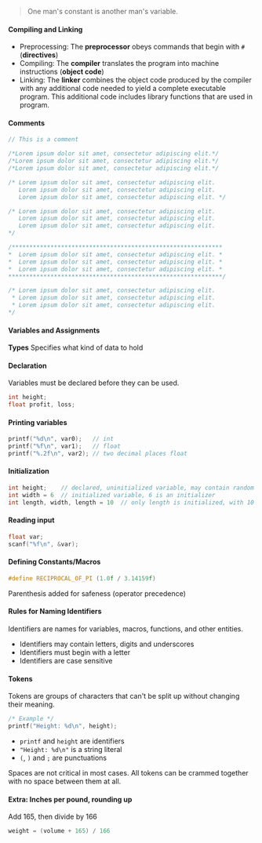 > One man's constant is another man's variable.

#### Compiling and Linking
- Preprocessing: The **preprocessor** obeys commands that begin with `#` (**directives**)
- Compiling: The **compiler** translates the program into machine instructions (**object code**)
- Linking: The **linker** combines the object code produced by the compiler with any additional code needed to yield a complete executable program. This additional code includes library functions that are used in program.

#### Comments
```c
// This is a comment

/*Lorem ipsum dolor sit amet, consectetur adipiscing elit.*/
/*Lorem ipsum dolor sit amet, consectetur adipiscing elit.*/
/*Lorem ipsum dolor sit amet, consectetur adipiscing elit.*/

/* Lorem ipsum dolor sit amet, consectetur adipiscing elit.
   Lorem ipsum dolor sit amet, consectetur adipiscing elit.
   Lorem ipsum dolor sit amet, consectetur adipiscing elit. */

/* Lorem ipsum dolor sit amet, consectetur adipiscing elit.
   Lorem ipsum dolor sit amet, consectetur adipiscing elit.
   Lorem ipsum dolor sit amet, consectetur adipiscing elit.
*/

/************************************************************
*  Lorem ipsum dolor sit amet, consectetur adipiscing elit. *
*  Lorem ipsum dolor sit amet, consectetur adipiscing elit. *
*  Lorem ipsum dolor sit amet, consectetur adipiscing elit. *
*************************************************************/

/* Lorem ipsum dolor sit amet, consectetur adipiscing elit.
 * Lorem ipsum dolor sit amet, consectetur adipiscing elit.
 * Lorem ipsum dolor sit amet, consectetur adipiscing elit.
*/
```

#### Variables and Assignments
**Types**
Specifies what kind of data to hold

#### Declaration
Variables must be declared before they can be used.
```c
int height;
float profit, loss;
```

#### Printing variables
```c
printf("%d\n", var0);   // int
printf("%f\n", var1);   // float
printf("%.2f\n", var2); // two decimal places float
```

#### Initialization
```c
int height;    // declared, uninitialized variable, may contain random value
int width = 6  // initialized variable, 6 is an initializer
int length, width, length = 10  // only length is initialized, with 10
```

#### Reading input
```c
float var;
scanf("%f\n", &var);
```

#### Defining Constants/Macros
```c
#define RECIPROCAL_OF_PI (1.0f / 3.14159f)
```
Parenthesis added for safeness (operator precedence)

#### Rules for Naming Identifiers
Identifiers are names for variables, macros, functions, and other entities.
- Identifiers may contain letters, digits and underscores
- Identifiers must begin with a letter
- Identifiers are case sensitive

#### Tokens
Tokens are groups of characters that can't be split up without changing their meaning.
```c
/* Example */
printf("Height: %d\n", height);
```
- `printf` and `height` are identifiers
- `"Height: %d\n"` is a string literal
- `(`, `)` and `;` are punctuations

Spaces are not critical in most cases. All tokens can be crammed together with no space between them at all.


#### Extra: Inches per pound, rounding up
Add 165, then divide by 166
```c
weight = (volume + 165) / 166
```
